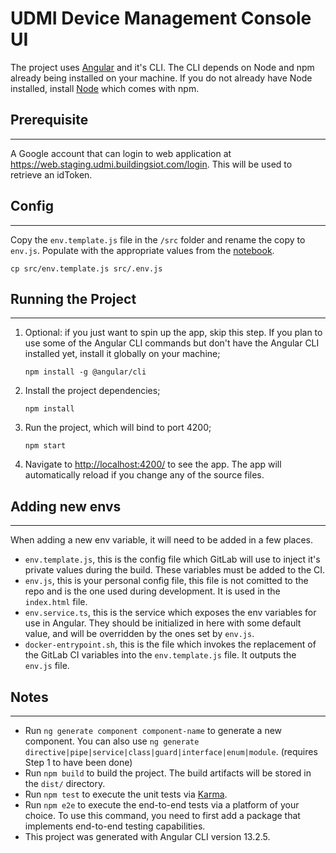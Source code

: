 # UDMI Device Management Console UI

The project uses [Angular](https://angular.io/cli) and it's CLI. The CLI depends on Node and npm already being installed on your machine. If you do not already have Node installed, install [Node](https://nodejs.org/en/download/) which comes with npm.


## Prerequisite
---

A Google account that can login to web application at https://web.staging.udmi.buildingsiot.com/login.  This will be used to retrieve an idToken.

## Config
---
Copy the `env.template.js` file in the `/src` folder and rename the copy to `env.js`. Populate with the appropriate values from the [notebook](https://appriver3651002181.sharepoint.com/:o:/r/sites/BuildingsIOTRD/SiteAssets/Buildings%20IOT%20R%26D%20Notebook?d=wdddf0b145b9e4e319750499fbb8c7864&csf=1&web=1&e=NKrbDB).

```
cp src/env.template.js src/.env.js
```

## Running the Project
---

1.  Optional: if you just want to spin up the app, skip this step. If you plan to use some of the Angular CLI commands but don't have the Angular CLI installed yet, install it globally on your machine;
    ```
    npm install -g @angular/cli
    ```
2.  Install the project dependencies;
    ```
    npm install
    ```
3.  Run the project, which will bind to port 4200;
    ```
    npm start
    ```
4.  Navigate to [http://localhost:4200/](http://localhost:4200/) to see the app. The app will automatically reload if you change any of the source files.

## Adding new envs
---
When adding a new env variable, it will need to be added in a few places.
- `env.template.js`, this is the config file which GitLab will use to inject it's private values during the build. These variables must be added to the CI.
- `env.js`, this is your personal config file, this file is not comitted to the repo and is the one used during development. It is used in the `index.html` file.
- `env.service.ts`, this is the service which exposes the env variables for use in Angular. They should be initialized in here with some default value, and will be overridden by the ones set by `env.js`.
- `docker-entrypoint.sh`, this is the file which invokes the replacement of the GitLab CI variables into the `env.template.js` file. It outputs the `env.js` file.

## Notes
---
- Run `ng generate component component-name` to generate a new component. You can also use `ng generate directive|pipe|service|class|guard|interface|enum|module`. (requires Step 1 to have been done)
- Run `npm build` to build the project. The build artifacts will be stored in the `dist/` directory.
- Run `npm test` to execute the unit tests via [Karma](https://karma-runner.github.io).
- Run `npm e2e` to execute the end-to-end tests via a platform of your choice. To use this command, you need to first add a package that implements end-to-end testing capabilities.
- This project was generated with Angular CLI version 13.2.5.